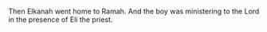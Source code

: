 Then Elkanah went home to Ramah. And the boy was ministering to the Lord in the presence of Eli the priest.
